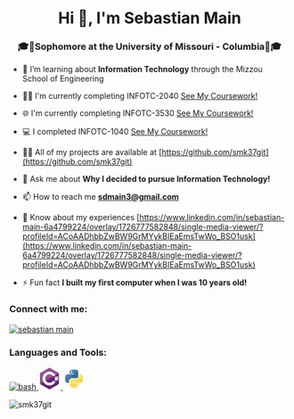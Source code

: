 <h1 align="center">Hi 👋, I'm Sebastian Main</h1>
<h3 align="center">🎓🐯Sophomore at the University of Missouri - Columbia🐯🎓</h3>

- 🌱 I’m learning about **Information Technology** through the Mizzou School of Engineering

- 👨‍💻 I'm currently completing INFOTC-2040 [See My Coursework!](https://github.com/smk37git/INFOTC-2040)

- 🌐 I'm currently completing INFOTC-3530 [See My Coursework!](https://github.com/smk37git/INFOTC-3530)

- 💻 I completed INFOTC-1040 [See My Coursework!](https://github.com/smk37git/INFOTC-1040)

- 👨‍💻 All of my projects are available at [https://github.com/smk37git](https://github.com/smk37git)

- 💬 Ask me about **Why I decided to pursue Information Technology!**

- 📫 How to reach me **sdmain3@gmail.com**

- 📝 Know about my experiences [https://www.linkedin.com/in/sebastian-main-6a4799224/overlay/1726777582848/single-media-viewer/?profileId=ACoAADhbbZwBW9GrMYykBIEaEmsTwWo_BSO1usk](https://www.linkedin.com/in/sebastian-main-6a4799224/overlay/1726777582848/single-media-viewer/?profileId=ACoAADhbbZwBW9GrMYykBIEaEmsTwWo_BSO1usk)

- ⚡ Fun fact **I built my first computer when I was 10 years old!**

<h3 align="left">Connect with me:</h3>
<p align="left">
<a href="https://linkedin.com/in/sebastian main" target="blank"><img align="center" src="https://raw.githubusercontent.com/rahuldkjain/github-profile-readme-generator/master/src/images/icons/Social/linked-in-alt.svg" alt="sebastian main" height="30" width="40" /></a>
</p>

<h3 align="left">Languages and Tools:</h3>
<p align="left"> <a href="https://www.gnu.org/software/bash/" target="_blank" rel="noreferrer"> <img src="https://www.vectorlogo.zone/logos/gnu_bash/gnu_bash-icon.svg" alt="bash" width="40" height="40"/> </a> <a href="https://www.w3schools.com/cs/" target="_blank" rel="noreferrer"> <img src="https://raw.githubusercontent.com/devicons/devicon/master/icons/csharp/csharp-original.svg" alt="csharp" width="40" height="40"/> </a> <a href="https://www.python.org" target="_blank" rel="noreferrer"> <img src="https://raw.githubusercontent.com/devicons/devicon/master/icons/python/python-original.svg" alt="python" width="40" height="40"/> </a> </p>

<p><img align="center" src="https://github-readme-stats.vercel.app/api/top-langs?username=smk37git&show_icons=true&locale=en&layout=compact" alt="smk37git" /></p>

